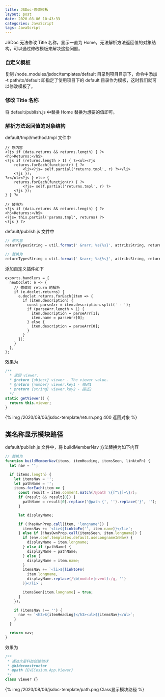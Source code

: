 ```yaml
---
title: JSDoc-修改模板
layout: post
date: 2020-08-06 10:43:33
categories: JavaScript
tags: JavaScript
---
```


JSDoc 无法修改 Title 名称，显示一直为 Home，无法解析方法返回值的对象结构，可以通过修改模板来解决这些问题。

### 自定义模板

复制 /node_modules/jsdoc/templates/default 目录到项目目录下，命令中添加 -t path/to/default 即指定了使用项目下的 default 目录作为模板，这时我们就可以修改模板了。

### 修改 Title 名称

将 default/publish.js 中替换 Home 替换为想要的值即可。

### 解析方法返回值的对象结构

default/tmpl/method.tmpl 文件中

```
// 原内容
<?js if (data.returns && returns.length) { ?>
<h5>Returns:</h5>
<?js if (returns.length > 1) { ?><ul><?js
    returns.forEach(function(r) { ?>
        <li><?js= self.partial('returns.tmpl', r) ?></li>
    <?js });
?></ul><?js } else {
    returns.forEach(function(r) { ?>
        <?js= self.partial('returns.tmpl', r) ?>
    <?js });
} } ?>

// 替换为
<?js if (data.returns && returns.length) { ?>
<h5>Returns:</h5>
<?js= this.partial('params.tmpl', returns) ?>
<?js } ?>
```

default/publish.js 文件中

```js
// 原内容
returnTypesString = util.format(' &rarr; %s{%s}', attribsString, returnTypes.join('|'));

// 替换为
returnTypesString = util.format(' &rarr; %s{%s}', attribsString, returnTypes[0]);
```

添加自定义插件如下

```
exports.handlers = {
  newDoclet: e => {
    // 修改对 return 的解析
    if (e.doclet.returns) {
      e.doclet.returns.forEach(item => {
        if (item.description) {
          const parseArr = item.description.split(' - ');
          if (parseArr.length > 1) {
            item.description = parseArr[1];
            item.name = parseArr[0];
          } else {
            item.description = parseArr[0];
          }
        }
      });
    }
  },
};
```

效果为

```js
/**
  * 返回 viewer.
  * @return {object} viewer - The viewer value.
  * @return {number} viewer.key1 - 描述1
  * @return {string} viewer.key2 - 描述2
  */
static getViewer() {
  return this.viewer;
}
```

{% img /2020/08/06/jsdoc-template/return.png 400 返回对象 %}

## 类名称显示模块路径

default/publish.js 文件中，将 buildMemberNav 方法替换为如下内容

```js
// 替换为
function buildMemberNav(items, itemHeading, itemsSeen, linktoFn) {
  let nav = '';

  if (items.length) {
    let itemsNav = '';
    let pathName = '';
    items.forEach(item => {
      const result = item.comment.match(/@path \{[^\}]+\}/);
      if (result && result[0]) {
        pathName = result[0].replace('@path {', '').replace('}', '');
      }

      let displayName;

      if (!hasOwnProp.call(item, 'longname')) {
        itemsNav += `<li>${linktoFn('', item.name)}</li>`;
      } else if (!hasOwnProp.call(itemsSeen, item.longname)) {
        if (env.conf.templates.default.useLongnameInNav) {
          displayName = item.longname;
        } else if (pathName) {
          displayName = pathName;
        } else {
          displayName = item.name;
        }
        itemsNav += `<li>${linktoFn(
          item.longname,
          displayName.replace(/\b(module|event):/g, '')
        )}</li>`;

        itemsSeen[item.longname] = true;
      }
    });

    if (itemsNav !== '') {
      nav += `<h3>${itemHeading}</h3><ul>${itemsNav}</ul>`;
    }
  }

  return nav;
}
```

效果为

```js
/**
 * 通过火星科技创建地球
 * @hideconstructor
 * @path {EVECesium.App.Viewer}
 */
class Viewer {}
```

{% img /2020/08/06/jsdoc-template/path.png Class显示模块路径 %}
